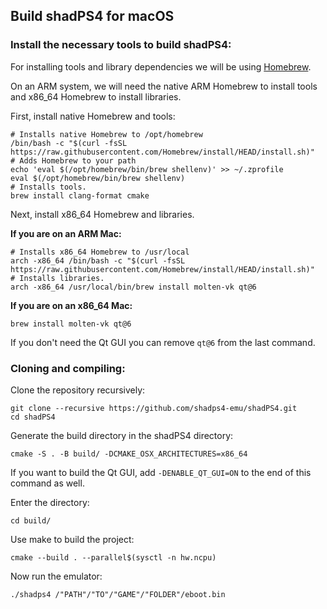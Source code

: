<!--
SPDX-FileCopyrightText: 2024 shadPS4 Emulator Project
SPDX-License-Identifier: GPL-2.0-or-later
-->

## Build shadPS4 for macOS

### Install the necessary tools to build shadPS4:

For installing tools and library dependencies we will be using [Homebrew](https://brew.sh/).

On an ARM system, we will need the native ARM Homebrew to install tools and x86_64 Homebrew to install libraries.

First, install native Homebrew and tools:
```
# Installs native Homebrew to /opt/homebrew
/bin/bash -c "$(curl -fsSL https://raw.githubusercontent.com/Homebrew/install/HEAD/install.sh)"
# Adds Homebrew to your path
echo 'eval $(/opt/homebrew/bin/brew shellenv)' >> ~/.zprofile
eval $(/opt/homebrew/bin/brew shellenv)
# Installs tools.
brew install clang-format cmake
```

Next, install x86_64 Homebrew and libraries.

**If you are on an ARM Mac:**
```
# Installs x86_64 Homebrew to /usr/local
arch -x86_64 /bin/bash -c "$(curl -fsSL https://raw.githubusercontent.com/Homebrew/install/HEAD/install.sh)"
# Installs libraries.
arch -x86_64 /usr/local/bin/brew install molten-vk qt@6
```

**If you are on an x86_64 Mac:**
```
brew install molten-vk qt@6
```

If you don't need the Qt GUI you can remove `qt@6` from the last command.

### Cloning and compiling:

Clone the repository recursively:
```
git clone --recursive https://github.com/shadps4-emu/shadPS4.git
cd shadPS4
```

Generate the build directory in the shadPS4 directory:
```
cmake -S . -B build/ -DCMAKE_OSX_ARCHITECTURES=x86_64
```

If you want to build the Qt GUI, add `-DENABLE_QT_GUI=ON` to the end of this command as well.

Enter the directory:
```
cd build/
```

Use make to build the project:
```
cmake --build . --parallel$(sysctl -n hw.ncpu)
```

Now run the emulator:

```
./shadps4 /"PATH"/"TO"/"GAME"/"FOLDER"/eboot.bin
```
